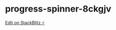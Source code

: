 # progress-spinner-8ckgjv

[Edit on StackBlitz ⚡️](https://stackblitz.com/edit/progress-spinner-8ckgjv)